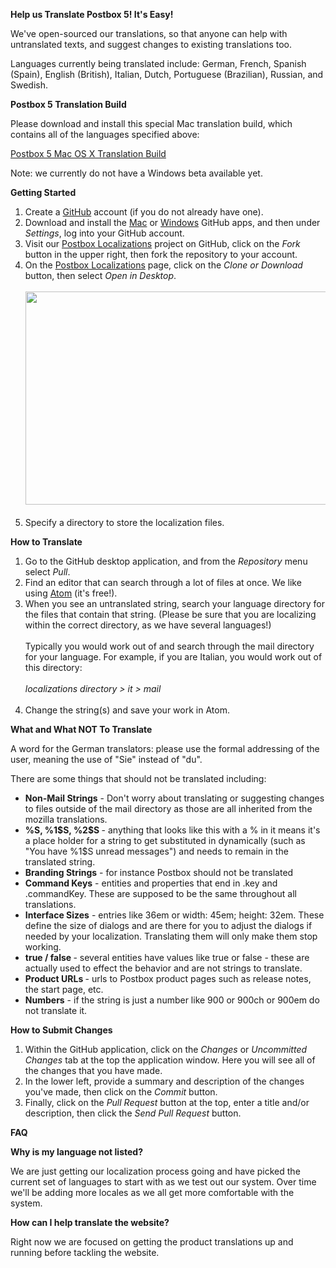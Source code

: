 <p><strong><span class="wysiwyg-font-size-large">Help us Translate Postbox 5! It's Easy!</span></strong></p>
<p>We've open-sourced our translations, so that anyone can help with untranslated texts, and suggest changes to existing translations too.</p>
<p>Languages currently being translated include: German, French, Spanish (Spain), English (British), Italian, Dutch, Portuguese (Brazilian), Russian, and Swedish.</p>
<p><strong><span class="wysiwyg-font-size-large">Postbox 5 Translation Build</span></strong></p>
<p>Please download and install this special Mac translation build, which contains all of the languages specified above:</p>
<p><a href="http://postbox-downloads.s3.amazonaws.com/mac/postbox-5.0b1-mac64-translate.dmg" target="_blank">Postbox 5 Mac OS X Translation Build</a></p>
<p>Note: we currently do not have a Windows beta available yet.</p>
<p><strong><span class="wysiwyg-font-size-large">Getting Started</span></strong></p>
<ol>
<li>Create a <a href="https://github.com" target="_blank">GitHub</a> account (if you do not already have one).</li>
<li>Download and install the <a href="https://desktop.github.com" target="_blank">Mac</a> or <a href="https://desktop.github.com" target="_blank">Windows</a> GitHub apps, and then under <em>Settings</em>, log into your GitHub account.</li>
<li>Visit our <a href="https://github.com/postbox/localizations" target="_blank">Postbox Localizations</a> project on GitHub, click on the <em>Fork</em> button in the upper right, then fork the repository to your account.</li>
<li>On the <a href="https://github.com/postbox/localizations" target="_blank">Postbox Localizations</a> page, click on the <em>Clone or Download</em> button, then select <em>Open in Desktop</em>.<br /><br /><img src="https://postbox.zendesk.com/hc/en-us/article_attachments/208560628/Screen_Shot_2016-06-21_at_3.07.11_PM.png" alt="" width="525" height="341" /><br /><br /></li>
<li>Specify a directory to store the localization files.</li>
</ol>
<p> <strong><span class="wysiwyg-font-size-large">How to Translate</span></strong></p>
<ol>
<li>Go to the GitHub desktop application, and from the <em>Repository</em> menu select <em>Pull</em>.</li>
<li>Find an editor that can search through a lot of files at once. We like using <a href="https://atom.io" target="_blank">Atom</a> (it's free!).</li>
<li>When you see an untranslated string, search your language directory for the files that contain that string. (Please be sure that you are localizing within the correct directory, as we have several languages!) <br /><br />Typically you would work out of and search through the mail directory for your language. For example, if you are Italian, you would work out of this directory:<br /><em><br />localizations directory &gt; it &gt; mail<br /><br /></em></li>
<li>Change the string(s) and save your work in Atom.</li>
</ol>
<p><strong><span class="wysiwyg-font-size-large">What and What NOT To Translate</span></strong></p>
<p>A word for the German translators: please use the formal addressing of the user, meaning the use of "Sie" instead of "du".</p>
<p>There are some things that should not be translated including:</p>
<ul>
<li><strong>Non-Mail Strings</strong> - Don't worry about translating or suggesting changes to files outside of the mail directory as those are all inherited from the mozilla translations.</li>
<li><strong>%S, %1$S, %2$S </strong>- anything that looks like this with a % in it means it's a place holder for a string to get substituted in dynamically (such as "You have %1$S unread messages") and needs to remain in the translated string.</li>
<li><strong>Branding Strings</strong> - for instance Postbox should not be translated</li>
<li><strong>Command Keys</strong> - entities and properties that end in .key and .commandKey. These are supposed to be the same throughout all translations.</li>
<li><strong>Interface Sizes</strong> - entries like 36em or width: 45em; height: 32em. These define the size of dialogs and are there for you to adjust the dialogs if needed by your localization. Translating them will only make them stop working.</li>
<li><strong>true / false </strong>- several entities have values like true or false - these are actually used to effect the behavior and are not strings to translate.</li>
<li><strong>Product URLs </strong>- urls to Postbox product pages such as release notes, the start page, etc.</li>
<li><strong>Numbers</strong> - if the string is just a number like 900 or 900ch or 900em do not translate it.</li>
</ul>
<p> <strong><span class="wysiwyg-font-size-large">How to Submit Changes</span></strong></p>
<ol>
<li>Within the GitHub application, click on the <em>Changes</em> or <em>Uncommitted Changes</em> tab at the top the application window. Here you will see all of the changes that you have made.</li>
<li>In the lower left, provide a summary and description of the changes you've made, then click on the <em>Commit</em> button.</li>
<li>Finally, click on the <em>Pull Request</em> button at the top, enter a title and/or description, then click the <em>Send Pull Request</em> button.</li>
</ol>
<p><span class="wysiwyg-font-size-large"><strong>FAQ</strong></span></p>
<p><strong>Why is my language not listed?</strong></p>
<p>We are just getting our localization process going and have picked the current set of languages to start with as we test out our system. Over time we'll be adding more locales as we all get more comfortable with the system.</p>
<p><strong>How can I help translate the website?</strong></p>
<p>Right now we are focused on getting the product translations up and running before tackling the website.</p>
